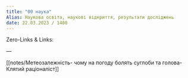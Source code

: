 ```yaml
---
title: "00 наука"
Alias: Наукова освіта, наукові відкриття, результати досліджень
date: 22.03.2023 / 1400  
---
```

Zero-Links & Links:  


—  

[[notes/Метеозалежність- чому на погоду болять суглоби та голова- Клятий раціоналіст]]